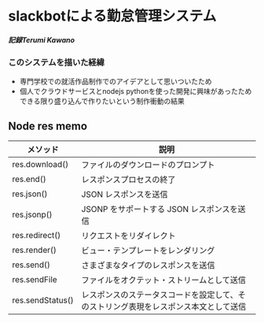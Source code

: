 # slackbotによる勤怠管理システム 

##### 記録Terumi Kawano

### このシステムを描いた経緯
- 専門学校での就活作品制作でのアイデアとして思いついたため
- 個人でクラウドサービスとnodejs pythonを使った開発に興味があったためできる限り盛り込んで作りたいという制作衝動の結果





## Node res memo 
|  メソッド |  説明  |
| ---- | ---- |
| res.download() | ファイルのダウンロードのプロンプト |
| res.end() | レスポンスプロセスの終了 |
| res.json() | JSON レスポンスを送信 |
| res.jsonp() | JSONP をサポートする JSON レスポンスを送信 |
| res.redirect() | リクエストをリダイレクト |
| res.render() | ビュー・テンプレートをレンダリング |
| res.send() | さまざまなタイプのレスポンスを送信 |
| res.sendFile | ファイルをオクテット・ストリームとして送信 |
| res.sendStatus() | レスポンスのステータスコードを設定して、そのストリング表現をレスポンス本文として送信 |

    	
    	
    	
    	
    	